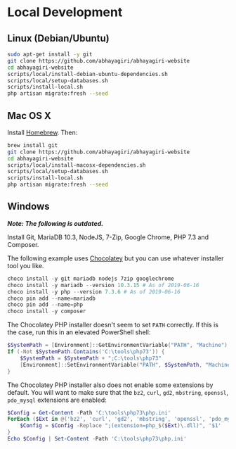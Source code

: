 # Local Development

## Linux (Debian/Ubuntu)

```sh
sudo apt-get install -y git
git clone https://github.com/abhayagiri/abhayagiri-website
cd abhayagiri-website
scripts/local/install-debian-ubuntu-dependencies.sh
scripts/local/setup-databases.sh
scripts/install-local.sh
php artisan migrate:fresh --seed
```

## Mac OS X

Install [Homebrew](http://brew.sh/). Then:

```sh
brew install git
git clone https://github.com/abhayagiri/abhayagiri-website
cd abhayagiri-website
scripts/local/install-macosx-dependencies.sh
scripts/local/setup-databases.sh
scripts/install-local.sh
php artisan migrate:fresh --seed
```

## Windows

***Note: The following is outdated.***

Install Git, MariaDB 10.3, NodeJS, 7-Zip, Google Chrome, PHP 7.3 and Composer.

The following example uses [Chocolatey](https://chocolatey.org/install) but you can use whatever installer tool you like.

```powershell
choco install -y git mariadb nodejs 7zip googlechrome
choco install -y mariadb --version 10.3.15 # As of 2019-06-16
choco install -y php --version 7.3.6 # As of 2019-06-16
choco pin add --name=mariadb
choco pin add --name=php
choco install -y composer
```

The Chocolatey PHP installer doesn't seem to set `PATH` correctly. If this is the case, run this in an elevated PowerShell shell:

```powershell
$SystemPath = [Environment]::GetEnvironmentVariable("PATH", "Machine")
If (-Not $SystemPath.Contains('C:\tools\php73')) {
    $SystemPath = $SystemPath + ";C:\tools\php73"
    [Environment]::SetEnvironmentVariable("PATH", $SystemPath, "Machine")
}
```

The Chocolatey PHP installer also does not enable some extensions by default. You will want to make sure that the `bz2`, `curl`, `gd2`, `mbstring`, `openssl`, `pdo_mysql` extensions are enabled:

```powershell
$Config = Get-Content -Path 'C:\tools\php73\php.ini'
ForEach ($Ext in @('bz2', 'curl', 'gd2', 'mbstring', 'openssl', 'pdo_mysql')) {
    $Config = $Config -Replace ";(extension=php_$($Ext)\.dll)", '$1'
}
Echo $Config | Set-Content -Path 'C:\tools\php73\php.ini'
```
